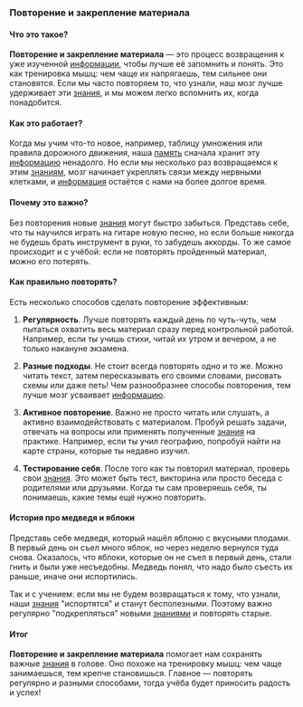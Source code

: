 ### Повторение и закрепление материала

#### Что это такое?
**Повторение и закрепление материала** — это процесс возвращения к уже изученной [информации](KIDBOOK/learning/knowledge_structure/concepts/Информация.md), чтобы лучше её запомнить и понять. Это как тренировка мышц: чем чаще их напрягаешь, тем сильнее они становятся. Если мы часто повторяем то, что узнали, наш мозг лучше удерживает эти [знания](KIDBOOK/learning/knowledge_structure/concepts/Знание.md), и мы можем легко вспомнить их, когда понадобится.

#### Как это работает?
Когда мы учим что-то новое, например, таблицу умножения или правила дорожного движения, наша [память](KIDBOOK/learning/knowledge_structure/concepts/Память.md) сначала хранит эту [информацию](KIDBOOK/learning/knowledge_structure/concepts/Информация.md) ненадолго. Но если мы несколько раз возвращаемся к этим [знаниям](KIDBOOK/learning/knowledge_structure/concepts/Знание.md), мозг начинает укреплять связи между нервными клетками, и [информация](KIDBOOK/learning/knowledge_structure/concepts/Информация.md) остаётся с нами на более долгое время.

#### Почему это важно?
Без повторения новые [знания](KIDBOOK/learning/knowledge_structure/concepts/Знание.md) могут быстро забыться. Представь себе, что ты научился играть на гитаре новую песню, но если больше никогда не будешь брать инструмент в руки, то забудешь аккорды. То же самое происходит и с учёбой: если не повторять пройденный материал, можно его потерять.

#### Как правильно повторять?
Есть несколько способов сделать повторение эффективным:

1. **Регулярность**. Лучше повторять каждый день по чуть-чуть, чем пытаться охватить весь материал сразу перед контрольной работой. Например, если ты учишь стихи, читай их утром и вечером, а не только накануне экзамена.
   
2. **Разные подходы**. Не стоит всегда повторять одно и то же. Можно читать текст, затем пересказывать его своими словами, рисовать схемы или даже петь! Чем разнообразнее способы повторения, тем лучше мозг усваивает [информацию](KIDBOOK/learning/knowledge_structure/concepts/Информация.md).

3. **Активное повторение**. Важно не просто читать или слушать, а активно взаимодействовать с материалом. Пробуй решать задачи, отвечать на вопросы или применять полученные [знания](KIDBOOK/learning/knowledge_structure/concepts/Знание.md) на практике. Например, если ты учил географию, попробуй найти на карте страны, которые ты недавно изучил.

4. **Тестирование себя**. После того как ты повторил материал, проверь свои [знания](KIDBOOK/learning/knowledge_structure/concepts/Знание.md). Это может быть тест, викторина или просто беседа с родителями или друзьями. Когда ты сам проверяешь себя, ты понимаешь, какие темы ещё нужно повторить.

#### История про медведя и яблоки
Представь себе медведя, который нашёл яблоню с вкусными плодами. В первый день он съел много яблок, но через неделю вернулся туда снова. Оказалось, что яблоки, которые он не съел в первый день, стали гнить и были уже несъедобны. Медведь понял, что надо было съесть их раньше, иначе они испортились.

Так и с учением: если мы не будем возвращаться к тому, что узнали, наши [знания](KIDBOOK/learning/knowledge_structure/concepts/Знание.md) "испортятся" и станут бесполезными. Поэтому важно регулярно "подкрепляться" новыми [знаниями](KIDBOOK/learning/knowledge_structure/concepts/Знание.md) и повторять старые.

#### Итог
**Повторение и закрепление материала** помогает нам сохранять важные [знания](KIDBOOK/learning/knowledge_structure/concepts/Знание.md) в голове. Оно похоже на тренировку мышц: чем чаще занимаешься, тем крепче становишься. Главное — повторять регулярно и разными способами, тогда учёба будет приносить радость и успех!